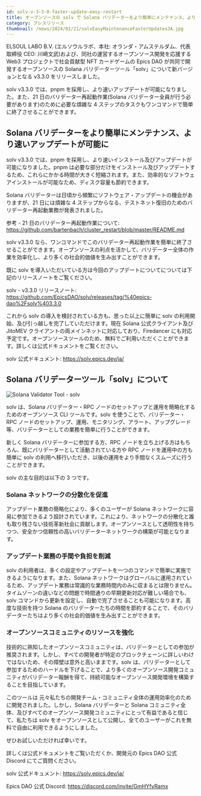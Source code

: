 ```yaml
---
id: solv-v-3-3-0-faster-update-easy-restart
title: オープンソースの solv で Solana バリデーターをより簡単にメンテナンス、より速いアップデートが可能に
category: プレスリリース
thumbnail: /news/2024/02/21/solvEasyMaintenanceFasterUpdatesJA.jpg
---
```


ELSOUL LABO B.V. (エルソウルラボ、本社: オランダ・アムステルダム、代表取締役
CEO: 川崎文武)および、同社の運営するオープンソース開発を応援する Web3
プロジェクトで社会貢献型 NFT カードゲームの Epics DAO
が共同で開発するオープンソースの Solana
バリデーターツール「solv」について新バージョンとなる v3.3.0 をリリースしました。

solv v3.3.0 では、pnpm
を採用し、より速いアップデートが可能になりました。また、21
日のバリデーター再起動作業(Solana
バリデーター全員が行う必要があります)のために必要な煩雑な 4
ステップのタスクもワンコマンドで簡単に終了させることができます。

## Solana バリデーターをより簡単にメンテナンス、より速いアップデートが可能に

solv v3.3.0 では、pnpm
を採用し、より速いインストール及びアップデートが可能になりました。pnpm
は必要な部分だけをインストール及びアップデートするため、これらにかかる時間が大きく短縮されます。また、効率的なソフトウェアインストールが可能なため、ディスク容量も節約できます。

Solana
バリデーターは日頃から頻繁にソフトウェア・アップデートの機会がありますが、21
日には煩雑な 4
ステップからなる、テストネット復旧のためのバリデーター再起動業務が発表されました。

参考 - 21 日のバリデーター再起動作業について:
https://github.com/bartenbach/cluster_restart/blob/master/README.md

solv v3.3.0
なら、ワンコマンドでこのバリデーター再起動作業を簡単に終了させることができます。オープンソースの利点を活かして、バリデーター全体の作業を効率化し、より多くの社会的価値を生み出すことができます。

既に solv
を導入いただいている方は今回のアップデートについてについては下記のリリースノートをご覧ください。

solv - v3.3.0 リリースノート:
https://github.com/EpicsDAO/solv/releases/tag/%40epics-dao%2Fsolv%403.3.0

これから solv の導入を検討されている方も、思った以上に簡単に solv
の利用開始、及び引っ越しを完了していただけます。現在 Solana 公式クライアント及び
JitoMEV クライアントの両メインネットに対応しており、Firedancer
にも対応予定です。オープンソースツールのため、無料でご利用いただくことができます。詳しくは公式ドキュメントをご覧ください。

solv 公式ドキュメント: https://solv.epics.dev/ja/

## Solana バリデーターツール「solv」について

![Solana Validator Tool - solv](/news/2024/01/23/solv3ja.jpg)

solv は、Solana バリデーター・RPC
ノードのセットアップと運用を簡略化するためのオープンソース CLI ツールです。solv
を使うことで、バリデーター・RPC
ノードのセットアップ、運用、モニタリング、アラート、アップグレード等、バリデーターとしての業務を簡単に行うことができます。

新しく Solana バリデーターに参加する方、RPC
ノードを立ち上げる方はもちろん、既にバリデーターとして活動されている方や RPC
ノードを運用中の方も簡単に solv
の利用へ移行いただき、以後の運用をより手間なくスムーズに行うことができます。

solv の主な目的は以下の 3 つです。

### Solana ネットワークの分散化を促進

アップデート業務の簡略化により、多くのユーザーが Solana
ネットワークに容易に参加できるよう設計されています。これにより、ネットワークの分散化と誰も取り残さない技術革新社会に貢献します。オープンソースとして透明性を持ちつつ、安全かつ信頼性の高いバリデーターネットワークの構築が可能となります。

### アップデート業務の手間や負担を削減

solv
の利用者は、多くの設定やアップデートを一つのコマンドで簡単に実施できるようになります。また、Solana
ネットワークはグローバルに運用されているため、アップデート業務は常識的な業務時間内のみに収まるとは限りません。タイムゾーンの違いなどの問題で時間通りの早期更新対応が難しい場合でも、solv
コマンドから更新を設定し、自動で完了させることも可能になります。高度な技術を持つ
Solana
のバリデーターたちの時間を節約することで、そのバリデーターたちはより多くの社会的価値を生み出すことができます。

### オープンソースコミュニティのリソースを強化

技術的に熟知したオープンソースコミュニティは、バリデーターとしての参加が推奨されます。しかし、すべての開発者が特定のブロックチェーンに詳しいわけではないため、その障壁は意外と高いままです。solv
は、バリデーターとして参加するためのハードルを下げることで、より多くのオープンソース開発コミュニティがバリデーター報酬を得て、持続可能なオープンソース開発環境を構築することを目指しています。

このツールは
元々私たちの開発チーム・コミュニティ全体の運用効率化のために開発されました。しかし、Solana
バリデーターと Solana
コミュニティ全体、及びすべてのオープンソース開発コミュニティにとって有益であると信じて、私たちは
solv
をオープンソースとして公開し、全てのユーザーがこれを無料で自由に利用できるようにしました。

ぜひお試しいただければ幸いです。

詳しくは公式ドキュメントをご覧いただくか、開発元の Epics DAO 公式 Discord
にてご質問ください。

solv 公式ドキュメント: https://solv.epics.dev/ja/

Epics DAO 公式 Discord: https://discord.com/invite/GmHYfyRamx

